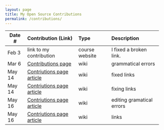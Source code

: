 ```yaml
---
layout: page
title: My Open Source Contributions
permalink: /contributions/
---
```


<!--
Type of the contribution should be "Wikipedia edit", "OpenStreet Map feature", "Documentation", "Course website", "Blog",
"Browser Add-on", etc.

The description should include a brief summary of what you did.

The link should bring us to a public page that shows your contribution. 

Replace the first row with your own contribution. 

-->





| Date #       | Contribution (Link)  | Type  | Description |
|---|:---|:---|:---|
| Feb 3   | link to my contribution    | course website    |   I fixed a broken link.    |
| Mar 6    | [Contributions page](https://en.wikipedia.org/wiki/Special:Contributions/Sagittas)    | wiki    | grammatical errors     |
| May 14    | [Contriutions page](https://en.wikipedia.org/wiki/Special:Contributions/Sagittas) [article](https://en.wikipedia.org/w/index.php?title=Iran_national_futsal_team&oldid=1087843945)   | wiki    | fixed links |
| May 14    | [Contriutions page](https://en.wikipedia.org/wiki/Special:Contributions/Sagittas) [article](https://en.wikipedia.org/wiki/European_Dressage_Championships)   | wiki    | fixing links |
| May 16    | [Contriutions page](https://en.wikipedia.org/wiki/Special:Contributions/Sagittas) [article](https://en.wikipedia.org/wiki/Pulichinthala_Project)   | wiki    | editing gramatical errors |
| May 16    | [Contriutions page](https://en.wikipedia.org/wiki/Special:Contributions/Sagittas) [article](https://en.wikipedia.org/wiki/2008–09_in_English_football)   | wiki    | links |
